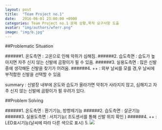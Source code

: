 ```yaml
---
layout: post
title:  "Team Project no.1"
date:   2016-06-01 23:00:00 +0900
categories: Team Project no.1 문제 상황,목적 요구사항 도출
avatar: "img/authors/wferr.png"
image: "img/b.jpg"
---
```


##Problematic Situation

######1. 온도측면 : 고온으로 인해 악취가 심해짐.
######2. 습도측면 : 습도가 높아지면 자주 신지 않는 신발에 곰팡이가 필 수 있음.
######3. 실용도측면 : 많은 신발 중에 생각해둔 신발을 찾기가 어려움. 
######4. ++ : 외부 날씨를 모를 경,우 날씨에 부적합한 신발을 선택할 수 있음

summary : 신발장 내부에 온도와 습도가 올라가면 악취가 사라지지 않고, 심해지고 자주 신지 않는 신발에 곰팡이가 필 우려가 있다. 

##Problem Solving

######1. 온도측면 : 환기기능, 방향제기능
######2. 습도측면 : 살균기능
######3. 실용도측면 : 서치기능( 조도센서를 통해 신발 위치 확인 )
######4. ++ : LED표시기능(날씨에 따라 다른 색으로 표시)
5. ![](/img/.a.jpg)



